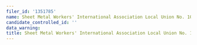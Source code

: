 ```yaml
---
filer_id: '1351785'
name: Sheet Metal Workers' International Association Local Union No. 104 Issues Committee
candidate_controlled_id: ''
data_warning: 
title: Sheet Metal Workers' International Association Local Union No. 104 Issues Committee
---
```

